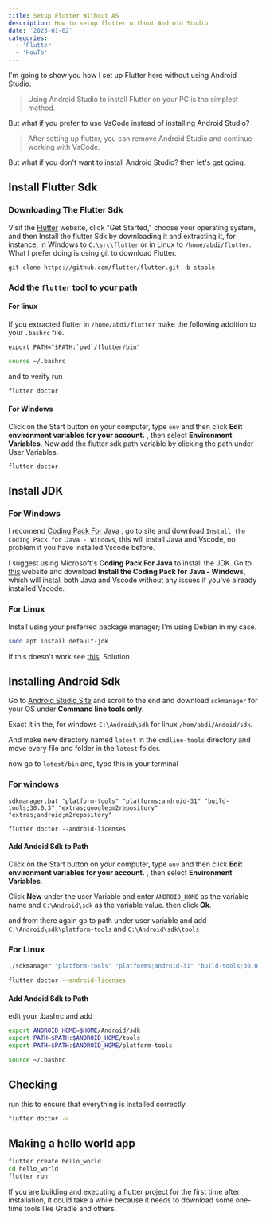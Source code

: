 ```yaml
---
title: Setup Flutter Without AS
description: How to setup flutter without Android Studio
date: '2023-01-02'
categories:
  - 'Flutter'
  - 'HowTo'
---
```


I'm going to show you how I set up Flutter here without using Android Studio.

> Using Android Studio to install Flutter on your PC is the simplest method.

But what if you prefer to use VsCode instead of installing Android Studio?

> After setting up flutter, you can remove Android Studio and continue working with VsCode.

But what if you don't want to install Android Studio? then let's get going.

## Install Flutter Sdk

### Downloading The Flutter Sdk

Visit the [Flutter](https://flutter.dev) website, click "Get Started," choose your operating system, and then Install the flutter Sdk by downloading it and extracting it, for instance, in Windows to `C:\src\flutter` or in Linux to `/home/abdi/flutter`. What I prefer doing is using git to download Flutter.

```
git clone https://github.com/flutter/flutter.git -b stable
```

### Add the `flutter` tool to your path

#### For linux

If you extracted flutter in `/home/abdi/flutter` make the following addition to your `.bashrc` file.

```
export PATH="$PATH:`pwd`/flutter/bin"
```

```bash
source ~/.bashrc
```

and to verify run

```bash
flutter doctor
```

#### For Windows

Click on the Start button on your computer, type `env` and then click **Edit environment variables for your account.** , then select **Environment Variables**. Now add the flutter sdk path variable by clicking the path under User Variables.

```
flutter doctor
```

## Install JDK

### For Windows

I recomend [Coding Pack For Java](https://code.visualstudio.com/docs/java/java-tutorial) , go to site and download `Install the Coding Pack for Java - Windows`, this will install Java and Vscode, no problem if you have installed Vscode before.

I suggest using Microsoft's **Coding Pack For Java** to install the JDK. Go to [this](https://code.visualstudio.com/docs/java/java-tutorial) website and download **Install the Coding Pack for Java - Windows,** which will install both Java and Vscode without any issues if you've already installed Vscode.

### For Linux

Install using your preferred package manager; I'm using Debian in my case.

```bash
sudo apt install default-jdk
```

If this doesn't work see [this](https://stackoverflow.com/questions/14788345/how-to-install-the-jdk-on-ubuntu-linux), Solution

## Installing Android Sdk

Go to [Android Studio Site](https://developer.android.com/studio) and scroll to the end and download `sdkmanager` for your OS under **Command line tools only**.

Exact it in the, for windows `C:\Android\sdk` for linux `/hom/abdi/Andoid/sdk`.

And make new directory named `latest` in the `cmdline-tools` directory and move every file and folder in the `latest` folder.

now go to `latest/bin` and, type this in your terminal

### For windows

```
sdkmanager.bat "platform-tools" "platforms;android-31" "build-tools;30.0.3" "extras;google;m2repository" "extras;android;m2repository"
```

```
flutter doctor --android-licenses
```

#### Add Andoid Sdk to Path

Click on the Start button on your computer, type `env` and then click **Edit environment variables for your account.** , then select **Environment Variables**.

Click **New** under the user Variable and enter `ANDROID_HOME` as the variable name and `C:\Android\sdk` as the variable value. then click **Ok**.

and from there again go to path under user variable and add `C:\Android\sdk\platform-tools` and `C:\Android\sdk\tools`

### For Linux

```bash
./sdkmanager "platform-tools" "platforms;android-31" "build-tools;30.0.3" "extras;google;m2repository" "extras;android;m2repository"
```

```bash
flutter doctor --android-licenses
```

#### Add Andoid Sdk to Path

edit your .bashrc and add

```bash
export ANDROID_HOME=$HOME/Android/sdk
export PATH=$PATH:$ANDROID_HOME/tools
export PATH=$PATH:$ANDROID_HOME/platform-tools
```

```bash
source ~/.bashrc
```

## Checking

run this to ensure that everything is installed correctly.

```bash
flutter doctor -v
```

## Making a hello world app

```bash
flutter create hello_world
cd hello_world
flutter run
```

If you are building and executing a flutter project for the first time after installation, it could take a while because it needs to download some one-time tools like Gradle and others.
